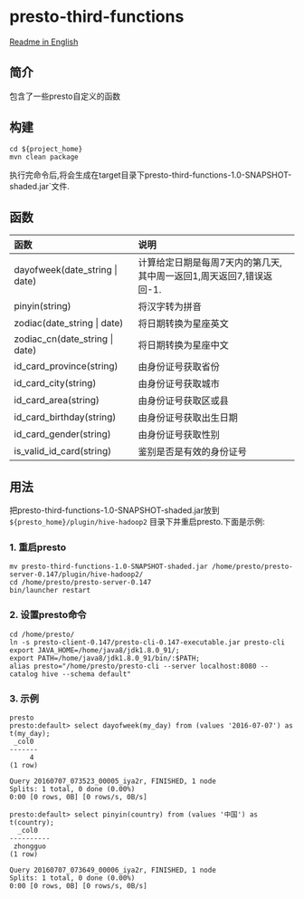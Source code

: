 # presto-third-functions
[Readme in English](https://github.com/aaronshan/presto-third-functions/tree/master/README-en.md)

## 简介

包含了一些presto自定义的函数

## 构建
```
cd ${project_home}
mvn clean package
```

执行完命令后,将会生成在target目录下presto-third-functions-1.0-SNAPSHOT-shaded.jar`文件.

## 函数
| 函数| 说明|
|:--|:--|
|dayofweek(date_string \| date)|计算给定日期是每周7天内的第几天,其中周一返回1,周天返回7,错误返回-1.|
|pinyin(string) | 将汉字转为拼音|
|zodiac(date_string \| date) | 将日期转换为星座英文 |
|zodiac_cn(date_string \| date) | 将日期转换为星座中文 | 
|id_card_province(string)|由身份证号获取省份|
|id_card_city(string)|由身份证号获取城市|
|id_card_area(string)|由身份证号获取区或县|
|id_card_birthday(string)|由身份证号获取出生日期|
|id_card_gender(string)|由身份证号获取性别|
|is_valid_id_card(string)|鉴别是否是有效的身份证号|


## 用法

把presto-third-functions-1.0-SNAPSHOT-shaded.jar放到 `${presto_home}/plugin/hive-hadoop2` 目录下并重启presto.下面是示例:
### 1. 重启presto
```
mv presto-third-functions-1.0-SNAPSHOT-shaded.jar /home/presto/presto-server-0.147/plugin/hive-hadoop2/
cd /home/presto/presto-server-0.147
bin/launcher restart
```

### 2. 设置presto命令
```
cd /home/presto/
ln -s presto-client-0.147/presto-cli-0.147-executable.jar presto-cli
export JAVA_HOME=/home/java8/jdk1.8.0_91/;
export PATH=/home/java8/jdk1.8.0_91/bin/:$PATH;
alias presto="/home/presto/presto-cli --server localhost:8080 --catalog hive --schema default"
```

### 3. 示例
```
presto
presto:default> select dayofweek(my_day) from (values '2016-07-07') as t(my_day);
 _col0
-------
     4
(1 row)

Query 20160707_073523_00005_iya2r, FINISHED, 1 node
Splits: 1 total, 0 done (0.00%)
0:00 [0 rows, 0B] [0 rows/s, 0B/s]

presto:default> select pinyin(country) from (values '中国') as t(country);
  _col0
----------
 zhongguo
(1 row)

Query 20160707_073649_00006_iya2r, FINISHED, 1 node
Splits: 1 total, 0 done (0.00%)
0:00 [0 rows, 0B] [0 rows/s, 0B/s]

```